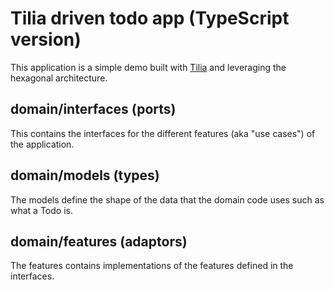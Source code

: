 # Tilia driven todo app (TypeScript version)

This application is a simple demo built with [Tilia](https://github.com/tiliajs/tilia) and leveraging the hexagonal architecture.

## domain/interfaces (ports)

This contains the interfaces for the different features (aka "use cases") of the application.

## domain/models (types)

The models define the shape of the data that the domain code uses such as what a Todo is.

## domain/features (adaptors)

The features contains implementations of the features defined in the interfaces.
